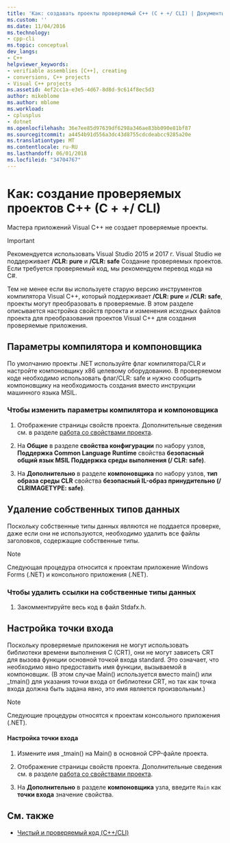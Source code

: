 ```yaml
---
title: 'Как: создавать проекты проверяемый C++ (C + +/ CLI) | Документы Microsoft'
ms.custom: ''
ms.date: 11/04/2016
ms.technology:
- cpp-cli
ms.topic: conceptual
dev_langs:
- C++
helpviewer_keywords:
- verifiable assemblies [C++], creating
- conversions, C++ projects
- Visual C++ projects
ms.assetid: 4ef2cc1a-e3e5-4d67-8d8d-9c614f8ec5d3
author: mikeblome
ms.author: mblome
ms.workload:
- cplusplus
- dotnet
ms.openlocfilehash: 36e7ee85d97639df6298a346ae83bb090e81bf87
ms.sourcegitcommit: a4454b91d556a3dc43d8755cdcdeabcc9285a20e
ms.translationtype: MT
ms.contentlocale: ru-RU
ms.lasthandoff: 06/01/2018
ms.locfileid: "34704767"
---
```

# <a name="how-to-create-verifiable-c-projects-ccli"></a>Как: создание проверяемых проектов C++ (C + +/ CLI)

Мастера приложений Visual C++ не создает проверяемые проекты.

> [!IMPORTANT]
> Рекомендуется использовать Visual Studio 2015 и 2017 г. Visual Studio не поддерживает **/CLR: pure** и **/CLR: safe** Создание проверяемых проектов. Если требуется проверяемый код, мы рекомендуем перевод кода на C#.

Тем не менее если вы используете старую версию инструментов компилятора Visual C++, который поддерживает **/CLR: pure** и **/CLR: safe**, проекты могут преобразовать в проверяемые. В этом разделе описывается настройка свойств проекта и изменения исходных файлов проекта для преобразования проектов Visual C++ для создания проверяемые приложения.

## <a name="compiler-and-linker-settings"></a>Параметры компилятора и компоновщика

 По умолчанию проекты .NET используйте флаг компилятора/CLR и настройте компоновщику x86 целевому оборудованию. В проверяемом коде необходимо использовать флаг/CLR: safe и нужно сообщить компоновщику на необходимость создания вместо инструкции машинного языка MSIL.

### <a name="to-change-the-compiler-and-linker-settings"></a>Чтобы изменить параметры компилятора и компоновщика

1. Отображение страницы свойств проекта. Дополнительные сведения см. в разделе [работа со свойствами проекта](../ide/working-with-project-properties.md).

1. На **Общие** в разделе **свойства конфигурации** по набору узлов, **Поддержка Common Language Runtime** свойства **безопасный общий язык MSIL Поддержка среды выполнения (/ CLR: safe)**.

1. На **Дополнительно** в разделе **компоновщика** по набору узлов, **тип образа среды CLR** свойства **безопасный IL-образ принудительно (/ CLRIMAGETYPE: safe)**.

## <a name="removing-native-data-types"></a>Удаление собственных типов данных

Поскольку собственные типы данных являются не поддается проверке, даже если они не используются, необходимо удалить все файлы заголовков, содержащие собственные типы.

> [!NOTE]
> Следующая процедура относится к проектам приложение Windows Forms (.NET) и консольного приложения (.NET).

### <a name="to-remove-references-to-native-data-types"></a>Чтобы удалить ссылки на собственные типы данных

1. Закомментируйте весь код в файл Stdafx.h.

## <a name="configuring-an-entry-point"></a>Настройка точки входа

Поскольку проверяемые приложения не могут использовать библиотеки времени выполнения C (CRT), они не могут зависеть CRT для вызова функции основной точкой входа standard. Это означает, что необходимо явно предоставить имя функции, вызываемой в компоновщик. (В этом случае Main() используется вместо main() или _tmain() для указания точки входа от библиотеки CRT, но так как точка входа должна быть задана явно, это имя является произвольным.)

> [!NOTE]
> Следующие процедуры относятся к проектам консольного приложения (.NET).

#### <a name="to-configure-an-entry-point"></a>Настройка точки входа

1. Измените имя _tmain() на Main() в основной CPP-файле проекта.

1. Отображение страницы свойств проекта. Дополнительные сведения см. в разделе [работа со свойствами проекта](../ide/working-with-project-properties.md).

1. На **Дополнительно** в разделе **компоновщика** узла, введите `Main` как **точки входа** значение свойства.

## <a name="see-also"></a>См. также

- [Чистый и проверяемый код (C++/CLI)](../dotnet/pure-and-verifiable-code-cpp-cli.md)
